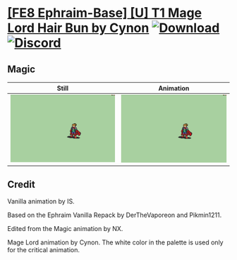 # [\[FE8 Ephraim-Base\] \[U\] T1 Mage Lord Hair Bun by Cynon](./) [![Download](https://img.shields.io/badge/Download--red?style=social&logo=github)](https://minhaskamal.github.io/DownGit/#/home?url=https://github.com/Klokinator/FE-Repo/tree/main/Battle%20Animations%2FLords%20-%20Vanilla%20and%20Custom%2F%5BFE8%20Ephraim-Base%5D%20%5BU%5D%20T1%20Mage%20Lord%20Hair%20Bun%20by%20Cynon%2F6.%20Magic) [![Discord](https://img.shields.io/badge/Discord--blue?style=social&logo=discord)](https://discord.gg/C7VNGnyTPA)

## Magic

| Still | Animation |
| :---: | :-------: |
| ![Magic still](./Magic_000.png) | ![Magic](./Magic.gif) |

## Credit

Vanilla animation by IS.

Based on the Ephraim Vanilla Repack by DerTheVaporeon and Pikmin1211.

Edited from the Magic animation by NX.

Mage Lord animation by Cynon. The white color in the palette is used only for the critical animation.

